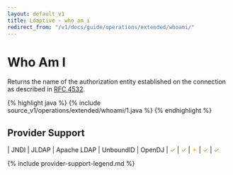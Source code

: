 ```yaml
---
layout: default_v1
title: Ldaptive - who am i
redirect_from: "/v1/docs/guide/operations/extended/whoami/"
---
```


# Who Am I

Returns the name of the authorization entity established on the connection as described in [RFC 4532](http://www.ietf.org/rfc/rfc4532.txt).

{% highlight java %}
{% include source_v1/operations/extended/whoami/1.java %}
{% endhighlight %}

## Provider Support

| JNDI | JLDAP | Apache LDAP | UnboundID | OpenDJ
| <font color="#6aa84f">✓</font> | <font color="#6aa84f">✓</font> | <font color="#f1c232">✶</font> | <font color="#6aa84f">✓</font> | <font color="#6aa84f">✓</font>

{% include provider-support-legend.md %}

